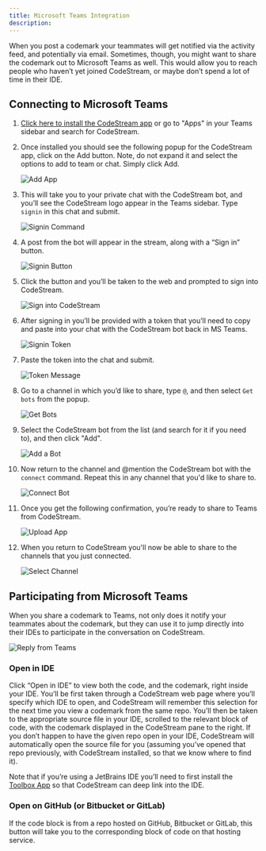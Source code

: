 ```yaml
---
title: Microsoft Teams Integration
description: 
---
```


When you post a codemark your teammates will get notified via the activity feed,
and potentially via email. Sometimes, though, you might want to share the
codemark out to Microsoft Teams as well. This would allow you to reach people
who haven’t yet joined CodeStream, or maybe don’t spend a lot of time in their
IDE. 

## Connecting to Microsoft Teams

1. [Click here to install the CodeStream
   app](https://teams.microsoft.com/l/app/7cf49ab7-8b65-4407-b494-f02b525eef2b?source=store-copy-link)
   or go to "Apps" in your Teams sidebar and search for CodeStream.

1. Once installed you should see the following popup for the CodeStream app,
   click on the Add button. Note, do not expand it and select the options to add
   to team or chat. Simply click Add.

	![Add App](../assets/images/MSTCSAppPage.png)

1. This will take you to your private chat with the CodeStream bot, and you’ll
   see the CodeStream logo appear in the Teams sidebar. Type `signin` in this
   chat and submit.

	![Signin Command](../assets/images/MSTSigninMsg.png)

1. A post from the bot will appear in the stream, along with a “Sign in” button.

	![Signin Button](../assets/images/MSTSigninButton.png)

1. Click the button and you’ll be taken to the web and prompted to sign into
   CodeStream. 

	![Sign into CodeStream](../assets/images/MSTCSSigninPage.png)

1. After signing in you’ll be provided with a token that you’ll need to copy and
   paste into your chat with the CodeStream bot back in MS Teams. 

	![Signin Token](../assets/images/MSTSigninToken.png)

1. Paste the token into the chat and submit.

	![Token Message](../assets/images/MSTTokenMsg.png)

1. Go to a channel in which you’d like to share, type `@`, and then select `Get
   bots` from the popup. 

	![Get Bots](../assets/images/MSTGetBots.png)

1. Select the CodeStream bot from the list (and search for it if you need to),
   and then click "Add".

	![Add a Bot](../assets/images/MSTAddABot.png)

1. Now return to the channel and @mention the CodeStream bot with the `connect`
   command. Repeat this in any channel that you'd like to share to.

	![Connect Bot](../assets/images/MSTConnectBot1.png)

1. Once you get the following confirmation, you’re ready to share to Teams from
   CodeStream.

	![Upload App](../assets/images/MSTConnected1.png)

1. When you return to CodeStream you'll now be able to share to the channels
   that you just connected.

	![Select Channel](../assets/images/MSTSelectChannel.png)

## Participating from Microsoft Teams

When you share a codemark to Teams, not only does it notify your teammates about
the codemark, but they can use it to jump directly into their IDEs to
participate in the conversation on CodeStream.

![Reply from Teams](../assets/images/ShareOnMST1.png)

### Open in IDE

Click “Open in IDE” to view both the code, and the codemark, right inside your
IDE. You’ll be first taken through a CodeStream web page where you’ll specify
which IDE to open, and CodeStream will remember this selection for the next time
you view a codemark from the same repo. You’ll then be taken to the appropriate
source file in your IDE, scrolled to the relevant block of code, with the
codemark displayed in the CodeStream pane to the right. If you don’t happen to
have the given repo open in your IDE, CodeStream will automatically open the
source file for you (assuming you’ve opened that repo previously, with
CodeStream installed, so that we know where to find it).

Note that if you’re using a JetBrains IDE you’ll need to first install the
[Toolbox App](https://www.jetbrains.com/toolbox-app/) so that CodeStream can
deep link into the IDE.

### Open on GitHub (or Bitbucket or GitLab)

If the code block is from a repo hosted on GitHub, Bitbucket or GitLab, this
button will take you to the corresponding block of code on that hosting service.
